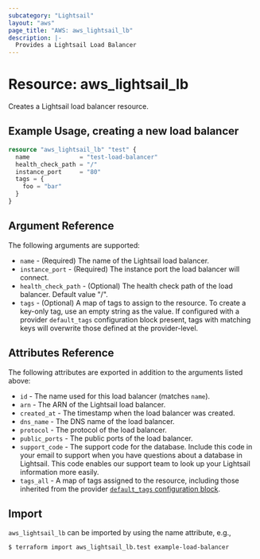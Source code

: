 ```yaml
---
subcategory: "Lightsail"
layout: "aws"
page_title: "AWS: aws_lightsail_lb"
description: |-
  Provides a Lightsail Load Balancer
---
```


# Resource: aws_lightsail_lb

Creates a Lightsail load balancer resource.

## Example Usage, creating a new load balancer

```terraform
resource "aws_lightsail_lb" "test" {
  name              = "test-load-balancer"
  health_check_path = "/"
  instance_port     = "80"
  tags = {
    foo = "bar"
  }
}
```

## Argument Reference

The following arguments are supported:

* `name` - (Required) The name of the Lightsail load balancer.
* `instance_port` - (Required) The instance port the load balancer will connect.
* `health_check_path` - (Optional) The health check path of the load balancer. Default value "/".
* `tags` - (Optional) A map of tags to assign to the resource. To create a key-only tag, use an empty string as the value. If configured with a provider `default_tags` configuration block present, tags with matching keys will overwrite those defined at the provider-level.

## Attributes Reference

The following attributes are exported in addition to the arguments listed above:

* `id` - The name used for this load balancer (matches `name`).
* `arn` - The ARN of the Lightsail load balancer.
* `created_at` - The timestamp when the load balancer was created.
* `dns_name` - The DNS name of the load balancer.
* `protocol` - The protocol of the load balancer.
* `public_ports` - The public ports of the load balancer.
* `support_code` - The support code for the database. Include this code in your email to support when you have questions about a database in Lightsail. This code enables our support team to look up your Lightsail information more easily.
* `tags_all` - A map of tags assigned to the resource, including those inherited from the provider [`default_tags` configuration block](https://registry.terraform.io/providers/hashicorp/aws/latest/docs#default_tags-configuration-block).

## Import

`aws_lightsail_lb` can be imported by using the name attribute, e.g.,

```
$ terraform import aws_lightsail_lb.test example-load-balancer
```
